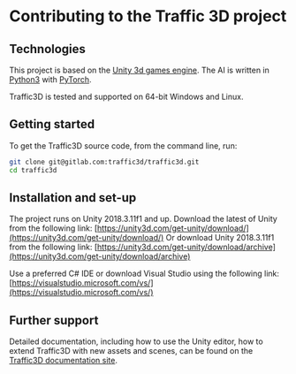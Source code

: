 # Contributing to the Traffic 3D project

## Technologies

This project is based on the [Unity 3d games engine](https://unity3d.com/unity).
The AI is written in [Python3](https://www.python.org/) with [PyTorch](https://pytorch.org/).

Traffic3D is tested and supported on 64-bit Windows and Linux.

## Getting started

To get the Traffic3D source code, from the command line, run:

```sh
git clone git@gitlab.com:traffic3d/traffic3d.git
cd traffic3d
```

## Installation and set-up

The project runs on Unity 2018.3.11f1 and up.
Download the latest of Unity from the following link: [https://unity3d.com/get-unity/download/](https://unity3d.com/get-unity/download/)
Or download Unity 2018.3.11f1 from the following link: [https://unity3d.com/get-unity/download/archive](https://unity3d.com/get-unity/download/archive)

Use a preferred C# IDE or download Visual Studio using the following link: [https://visualstudio.microsoft.com/vs/](https://visualstudio.microsoft.com/vs/)

## Further support

Detailed documentation, including how to use the Unity editor, how to extend Traffic3D with new assets and scenes, can be found on the [Traffic3D documentation site](https://traffic3d.org).
